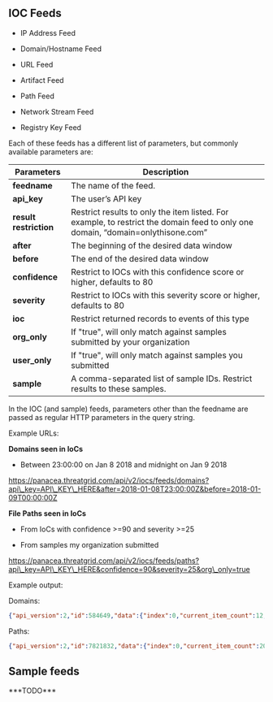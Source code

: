 ## IOC Feeds

-   IP Address Feed

-   Domain/Hostname Feed

-   URL Feed

-   Artifact Feed

-   Path Feed

-   Network Stream Feed

-   Registry Key Feed

Each of these feeds has a different list of parameters, but commonly available
parameters are:

| **Parameters**         | **Description**                                                                                                                 |
|------------------------|---------------------------------------------------------------------------------------------------------------------------------|
| **feedname**           | The name of the feed.                                                                                                           |
| **api\_key**           | The user’s API key                                                                                                              |
| **result restriction** | Restrict results to only the item listed. For example, to restrict the domain feed to only one domain, “domain=onlythisone.com” |
| **after**              | The beginning of the desired data window                                                                                        |
| **before**             | The end of the desired data window                                                                                              |
| **confidence**         | Restrict to IOCs with this confidence score or higher, defaults to 80                                                           |
| **severity**           | Restrict to IOCs with this severity score or higher, defaults to 80                                                             |
| **ioc**                | Restrict returned records to events of this type                                                                                |
| **org\_only**          | If "true", will only match against samples submitted by your organization                                                       |
| **user\_only**         | If "true", will only match against samples you submitted                                                                        |
| **sample**             | A comma-separated list of sample IDs. Restrict results to these samples.                                                        |

In the IOC (and sample) feeds, parameters other than the feedname are passed as
regular HTTP parameters in the query string.

Example URLs:

**Domains seen in IoCs**

-   Between 23:00:00 on Jan 8 2018 and midnight on Jan 9 2018

https://panacea.threatgrid.com/api/v2/iocs/feeds/domains?api\_key=API\_KEY\_HERE&after=2018-01-08T23:00:00Z&before=2018-01-09T00:00:00Z

**File Paths seen in IoCs**

-   From IoCs with confidence \>=90 and severity \>=25

-   From samples my organization submitted

https://panacea.threatgrid.com/api/v2/iocs/feeds/paths?api\_key=API\_KEY\_HERE&confidence=90&severity=25&org\_only=true

Example output:

Domains:
```json
{"api_version":2,"id":584649,"data":{"index":0,"current_item_count":12,"items_per_page":1000,"items":[{"domain":"h120831.s07.test-hf.su","timestamp":"2018-01-08T23:11:44Z","ioc":"network-snort-malware","confidence":95,"severity":95,"sample_id":"3afbe9eb2e5641d1ab3dd79c623458e9","sample_sha256":"280763aaf275cdb1499e2d3f2dd4b9eafbbd85a4ee77da41e60723b0e5f1974f"},{"domain":"h120831.s07.test-hf.su","timestamp":"2018-01-08T23:07:43Z","ioc":"network-snort-malware","confidence":95,"severity":95,"sample_id":"b1058c961d2124f9e02ae664ff5ffcd8","sample_sha256":"280763aaf275cdb1499e2d3f2dd4b9eafbbd85a4ee77da41e60723b0e5f1974f"},{"domain":"greatlymissed.co.za","timestamp":"2018-01-08T23:03:27Z","ioc":"document-network-traffic","confidence":90,"severity":100,"sample_id":"267d6f282408cf955a47f47612c6ef36","sample_sha256":"13d381b160d46739c4d9cddff9221f8f55fe9f1b51cfca911295e2ee6b61c792"},*{…}*]}}
```
Paths:
```JSON
{"api_version":2,"id":7821832,"data":{"index":0,"current_item_count":20,"items_per_page":1000,"items":[{"path":"index.min.js","timestamp":"2018-01-08T23:59:43Z","ioc":"js-uses-encrypt-decrypt","confidence":90,"severity":75,"sample_id":"e7aa1763546059314f76ff09c0a1ea38","sample_sha256":"7bb4ec1304af493f885af90ef0ad49a06033bfa3b433c3a06657aa961e802a12"},*{…}*]}}
```

## Sample feeds

\*\*\*TODO\*\*\*
